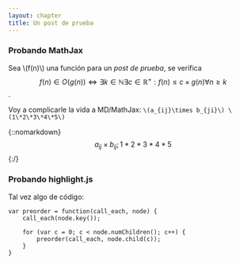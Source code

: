 ```yaml
---
layout: chapter
title: Un post de prueba
---
```


### Probando MathJax

Sea \\(f(n)\\) una función para un *post de prueba*, se verifica $$f(n) \in O(g(n)) \Leftrightarrow \exists k \in \mathbb{N} \exists c \in \mathbb{R}^{+} : f(n) \leq c\times g(n) \forall n \geq k$$.

Voy a complicarle la vida a MD/MathJax: `\(a_{ij}\times b_{ji}\) \(1\*2\*3\*4\*5\)`

{::nomarkdown}$$a_{ij}\times b_{ij}; 1*2*3*4*5$${:/}

### Probando highlight.js

Tal vez algo de código:

    var preorder = function(call_each, node) {
        call_each(node.key());

        for (var c = 0; c < node.numChildren(); c++) {
            preorder(call_each, node.child(c));
        }
    }

